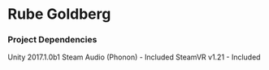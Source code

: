 # Rube Goldberg

### Project Dependencies

Unity 2017.1.0b1
Steam Audio (Phonon) - Included
SteamVR v1.21 - Included
